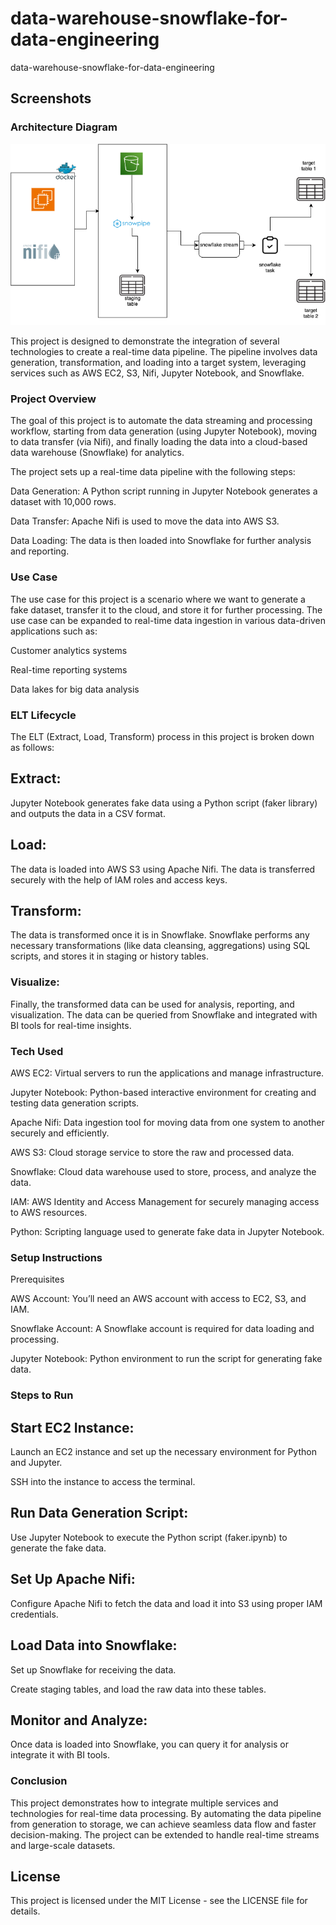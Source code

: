 # data-warehouse-snowflake-for-data-engineering
data-warehouse-snowflake-for-data-engineering

## Screenshots


### Architecture Diagram
![Architecture](screenshots/architecture.png)


This project is designed to demonstrate the integration of several technologies to create a real-time data pipeline. The pipeline involves data generation, transformation, and loading into a target system, leveraging services such as AWS EC2, S3, Nifi, Jupyter Notebook, and Snowflake.

### Project Overview
The goal of this project is to automate the data streaming and processing workflow, starting from data generation (using Jupyter Notebook), moving to data transfer (via Nifi), and finally loading the data into a cloud-based data warehouse (Snowflake) for analytics.

The project sets up a real-time data pipeline with the following steps:

Data Generation: A Python script running in Jupyter Notebook generates a dataset with 10,000 rows.

Data Transfer: Apache Nifi is used to move the data into AWS S3.

Data Loading: The data is then loaded into Snowflake for further analysis and reporting.

### Use Case

The use case for this project is a scenario where we want to generate a fake dataset, transfer it to the cloud, and store it for further processing. The use case can be expanded to real-time data ingestion in various data-driven applications such as:

Customer analytics systems

Real-time reporting systems

Data lakes for big data analysis

### ELT Lifecycle

The ELT (Extract, Load, Transform) process in this project is broken down as follows:

## Extract:

Jupyter Notebook generates fake data using a Python script (faker library) and outputs the data in a CSV format.

## Load:

The data is loaded into AWS S3 using Apache Nifi. The data is transferred securely with the help of IAM roles and access keys.

## Transform:

The data is transformed once it is in Snowflake. Snowflake performs any necessary transformations (like data cleansing, aggregations) using SQL scripts, and stores it in staging or history tables.

### Visualize:

Finally, the transformed data can be used for analysis, reporting, and visualization. The data can be queried from Snowflake and integrated with BI tools for real-time insights.

### Tech Used

AWS EC2: Virtual servers to run the applications and manage infrastructure.

Jupyter Notebook: Python-based interactive environment for creating and testing data generation scripts.

Apache Nifi: Data ingestion tool for moving data from one system to another securely and efficiently.

AWS S3: Cloud storage service to store the raw and processed data.

Snowflake: Cloud data warehouse used to store, process, and analyze the data.

IAM: AWS Identity and Access Management for securely managing access to AWS resources.

Python: Scripting language used to generate fake data in Jupyter Notebook.




### Setup Instructions

Prerequisites

AWS Account: You’ll need an AWS account with access to EC2, S3, and IAM.

Snowflake Account: A Snowflake account is required for data loading and processing.

Jupyter Notebook: Python environment to run the script for generating fake data.

### Steps to Run

## Start EC2 Instance:

Launch an EC2 instance and set up the necessary environment for Python and Jupyter.

SSH into the instance to access the terminal.

## Run Data Generation Script:

Use Jupyter Notebook to execute the Python script (faker.ipynb) to generate the fake data.

## Set Up Apache Nifi:

Configure Apache Nifi to fetch the data and load it into S3 using proper IAM credentials.

## Load Data into Snowflake:

Set up Snowflake for receiving the data.

Create staging tables, and load the raw data into these tables.

## Monitor and Analyze:

Once data is loaded into Snowflake, you can query it for analysis or integrate it with BI tools.

### Conclusion
This project demonstrates how to integrate multiple services and technologies for real-time data processing. By automating the data pipeline from generation to storage, we can achieve seamless data flow and faster decision-making. The project can be extended to handle real-time streams and large-scale datasets.

## License
This project is licensed under the MIT License - see the LICENSE file for details.

